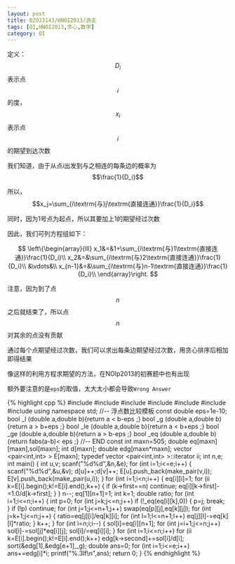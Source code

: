```yaml
---
layout: post
title: BZOJ3143/HNOI2013/游走
tags: [OI,HNOI2013,贪心,数学]
category: OI
---
```


定义：$$D_i$$表示点$$i$$的度，$$x_i$$表示点$$i$$的期望到达次数

我们知道，由于从点$i$出发到与之相连的每条边的概率为$$\frac{1}{D_i}$$

所以，$$x_j=\sum_{i\textrm{与}j\textrm{直接连通}}\frac{1}{D_i}$$

同时，因为1号点为起点，所以其要加上1的期望经过次数

因此，我们可列方程组如下：

$$
\left\{\begin{array}{lll}
x_1&=&1+\sum_{i\textrm{与}1\textrm{直接连通}}\frac{1}{D_i}\\
x_2&=&\sum_{i\textrm{与}2\textrm{直接连通}}\frac{1}{D_i}\\
&\vdots&\\
x_{n-1}&=&\sum_{i\textrm{与}n-1\textrm{直接连通}}\frac{1}{D_i}\\
\end{array}\right.
$$

注意，因为到了点$$n$$之后就结束了，所以点$$n$$对其余的点没有贡献

通过每个点期望经过次数，我们可以求出每条边期望经过次数，用贪心排序后相加即得结果

像这样的利用方程求期望的方法，在NOIp2013的初赛题中也有出现

额外要注意的是`eps`的取值，太大太小都会导致`Wrong Answer`

{% highlight cpp %}
#include <iostream>
#include <cstdio>
#include <cstring>
#include <algorithm>
#include <cmath>
#include <vector>
#include <utility>
using namespace std;
//-- 浮点数比较模板
const double eps=1e-10;
bool _l  (double a,double b){return a        < b-eps ;}
bool _g  (double a,double b){return a        > b+eps ;}
bool _le (double a,double b){return a        < b+eps ;}
bool _ge (double a,double b){return a        > b-eps ;}
bool _eq (double a,double b){return fabs(a-b)< eps   ;}
//-- END
const int maxn=505;
double eq[maxn][maxn],sol[maxn];
int d[maxn];
double edg[maxn*maxn];
vector <pair<int,int> > E[maxn];
typedef vector <pair<int,int> >::iterator ii;
int n,e;
int main()
{
    int u,v;
    scanf("%d%d",&n,&e);
    for (int i=1;i<=e;i++)
    {
        scanf("%d%d",&u,&v);
        d[u]++;d[v]++;
        E[u].push_back(make_pair(v,i));
        E[v].push_back(make_pair(u,i));
    }
    for (int i=1;i<n;i++)
    {
        eq[i][i]=1;
        for (ii k=E[i].begin();k!=E[i].end();k++)
        {
            if (k->first==n)
                continue;
            eq[i][k->first]-=1.0/d[k->first];
        }
    }
    n--;
    eq[1][n+1]=1;
    int k=1;
    double ratio;
    for (int i=1;i<=n;i++)
    {
        int p=0;
        for (int j=k;j<=n;j++)
            if (!_eq(eq[i][k],0))
            {
                p=j;
                break;
            }
        if (!p)
            continue;
        for (int j=1;j<=n+1;j++)
            swap(eq[p][j],eq[k][j]);
        for (int j=k+1;j<=n;j++)
        {
            ratio=eq[j][i]/eq[k][i];
            for (int l=1;l<=n+1;l++)
                eq[j][l]-=eq[k][l]*ratio;
        }
        k++;
    }
    for (int i=n;i;i--)
    {
        sol[i]=eq[i][n+1];
        for (int j=i+1;j<=n;j++)
            sol[i]-=sol[j]*eq[i][j];
        sol[i]/=eq[i][i];
    }
    for (int i=1;i<=n;i++)
        for (ii k=E[i].begin();k!=E[i].end();k++)
            edg[k->second]+=sol[i]/d[i];
    sort(&edg[1],&edg[e+1],_g);
    double ans=0;
    for (int i=1;i<=e;i++)
        ans+=edg[i]*i;
    printf("%.3lf\n",ans);
    return 0;
}
{% endhighlight %}
